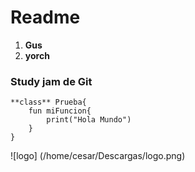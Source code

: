 # Readme

1. **Gus** 
2. **yorch**

### Study jam de Git 

	**class** Prueba{
		fun miFuncion{
			print("Hola Mundo")
		}
	}

![logo] (/home/cesar/Descargas/logo.png)
